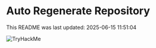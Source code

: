 # Auto Regenerate Repository

This README was last updated: 2025-06-15 11:51:04

 ![TryHackMe](https://tryhackme.com/badge/533634)